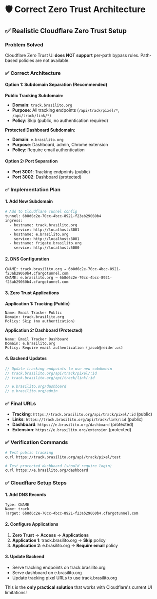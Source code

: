 # 🛡️ Correct Zero Trust Architecture

## ✅ **Realistic Cloudflare Zero Trust Setup**

### **Problem Solved**
Cloudflare Zero Trust UI **does NOT support** per-path bypass rules. Path-based policies are not available.

### **✅ Correct Architecture**

#### **Option 1: Subdomain Separation (Recommended)**

**Public Tracking Subdomain:**
- **Domain**: `track.brasilito.org`
- **Purpose**: All tracking endpoints (`/api/track/pixel/*`, `/api/track/link/*`)
- **Policy**: Skip (public, no authentication required)

**Protected Dashboard Subdomain:**
- **Domain**: `e.brasilito.org`  
- **Purpose**: Dashboard, admin, Chrome extension
- **Policy**: Require email authentication

#### **Option 2: Port Separation**
- **Port 3001**: Tracking endpoints (public)
- **Port 3002**: Dashboard (protected)

### **✅ Implementation Plan**

#### **1. Add New Subdomain**
```bash
# Add to Cloudflare Tunnel config
tunnel: 6b8d6c2e-70cc-4bcc-8921-f23ab29060b4
ingress:
  - hostname: track.brasilito.org
    service: http://localhost:3001
  - hostname: e.brasilito.org  
    service: http://localhost:3001
  - hostname: frigate.brasilito.org
    service: http://localhost:5000
```

#### **2. DNS Configuration**
```
CNAME: track.brasilito.org → 6b8d6c2e-70cc-4bcc-8921-f23ab29060b4.cfargotunnel.com
CNAME: e.brasilito.org → 6b8d6c2e-70cc-4bcc-8921-f23ab29060b4.cfargotunnel.com
```

#### **3. Zero Trust Applications**

**Application 1: Tracking (Public)**
```
Name: Email Tracker Public
Domain: track.brasilito.org
Policy: Skip (no authentication)
```

**Application 2: Dashboard (Protected)**
```
Name: Email Tracker Dashboard  
Domain: e.brasilito.org
Policy: Require email authentication (jacob@reider.us)
```

#### **4. Backend Updates**
```javascript
// Update tracking endpoints to use new subdomain
// track.brasilito.org/api/track/pixel/:id
// track.brasilito.org/api/track/link/:id

// e.brasilito.org/dashboard
// e.brasilito.org/admin
```

### **✅ Final URLs**
- **Tracking**: `https://track.brasilito.org/api/track/pixel/:id` (public)
- **Links**: `https://track.brasilito.org/api/track/link/:id` (public)
- **Dashboard**: `https://e.brasilito.org/dashboard` (protected)
- **Extension**: `https://e.brasilito.org/extension` (protected)

### **✅ Verification Commands**
```bash
# Test public tracking
curl https://track.brasilito.org/api/track/pixel/test

# Test protected dashboard (should require login)
curl https://e.brasilito.org/dashboard
```

### **✅ Cloudflare Setup Steps**

#### **1. Add DNS Records**
```
Type: CNAME
Name: track
Target: 6b8d6c2e-70cc-4bcc-8921-f23ab29060b4.cfargotunnel.com
```

#### **2. Configure Applications**
1. **Zero Trust** → **Access** → **Applications**
2. **Application 1**: track.brasilito.org → **Skip** policy
3. **Application 2**: e.brasilito.org → **Require email** policy

#### **3. Update Backend**
- Serve tracking endpoints on track.brasilito.org
- Serve dashboard on e.brasilito.org
- Update tracking pixel URLs to use track.brasilito.org

This is the **only practical solution** that works with Cloudflare's current UI limitations!
